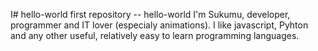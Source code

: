 I# hello-world
first repository -- hello-world
I'm Sukumu, developer, programmer and IT lover (especialy animations). I like javascript, Pyhton and any other useful, relatively easy to learn programming languages.
